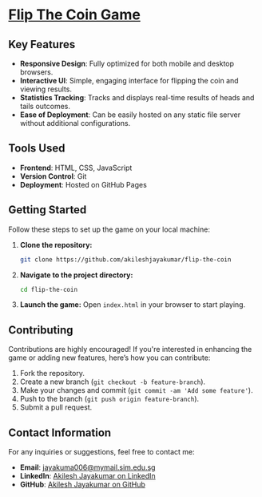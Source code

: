 # [Flip The Coin Game](https://akileshjayakumar.github.io/flip-the-coin/)

## Key Features

- **Responsive Design**: Fully optimized for both mobile and desktop browsers.
- **Interactive UI**: Simple, engaging interface for flipping the coin and viewing results.
- **Statistics Tracking**: Tracks and displays real-time results of heads and tails outcomes.
- **Ease of Deployment**: Can be easily hosted on any static file server without additional configurations.

## Tools Used

- **Frontend**: HTML, CSS, JavaScript
- **Version Control**: Git
- **Deployment**: Hosted on GitHub Pages

## Getting Started

Follow these steps to set up the game on your local machine:

1. **Clone the repository:**
   ```bash
   git clone https://github.com/akileshjayakumar/flip-the-coin
   ```
2. **Navigate to the project directory:**
   ```bash
   cd flip-the-coin
   ```
3. **Launch the game:**
   Open `index.html` in your browser to start playing.

## Contributing

Contributions are highly encouraged! If you're interested in enhancing the game or adding new features, here’s how you can contribute:

1. Fork the repository.
2. Create a new branch (`git checkout -b feature-branch`).
3. Make your changes and commit (`git commit -am 'Add some feature'`).
4. Push to the branch (`git push origin feature-branch`).
5. Submit a pull request.

## Contact Information

For any inquiries or suggestions, feel free to contact me:

- **Email**: [jayakuma006@mymail.sim.edu.sg](mailto:jayakuma006@mymail.sim.edu.sg)
- **LinkedIn**: [Akilesh Jayakumar on LinkedIn](https://www.linkedin.com/in/akileshjayakumar/)
- **GitHub**: [Akilesh Jayakumar on GitHub](https://github.com/akileshjayakumar)
